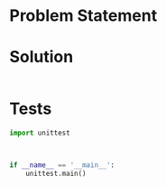 # Problem Statement


# Solution
```python

```

# Tests
```python
import unittest



if __name__ == '__main__':
    unittest.main()
```